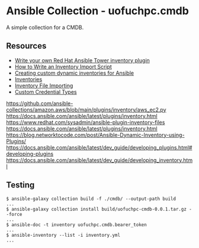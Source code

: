 # Ansible Collection - uofuchpc.cmdb

A simple collection for a CMDB.

## Resources

* [Write your own Red Hat Ansible Tower inventory plugin](https://developers.redhat.com/blog/2021/03/10/write-your-own-red-hat-ansible-tower-inventory-plugin#)
* [How to Write an Inventory Import Script](https://uofu.app.box.com/file/1326767497658?s=8vc2x761npatscf0zfj6z0jc7xque5ev)
* [Creating custom dynamic inventories for Ansible](https://www.jeffgeerling.com/blog/creating-custom-dynamic-inventories-ansible)
* [Inventories](https://docs.ansible.com/ansible-tower/latest/html/userguide/inventories.html)
* [Inventory File Importing](https://docs.ansible.com/ansible-tower/3.8.6/html/administration/scm-inv-source.html#ag-inv-import)
* [Custom Credential Types](https://docs.ansible.com/ansible-tower/3.8.6/html/userguide/credential_types.html#ug-credential-types)

https://github.com/ansible-collections/amazon.aws/blob/main/plugins/inventory/aws_ec2.py
https://docs.ansible.com/ansible/latest/plugins/inventory.html
https://www.redhat.com/sysadmin/ansible-plugin-inventory-files
https://docs.ansible.com/ansible/latest/plugins/inventory.html
https://blog.networktocode.com/post/Ansible-Dynamic-Inventory-using-Plugins/
https://docs.ansible.com/ansible/latest/dev_guide/developing_plugins.html#developing-plugins
https://docs.ansible.com/ansible/latest/dev_guide/developing_inventory.html

## Testing

````console
$ ansible-galaxy collection build -f ./cmdb/ --output-path build
...
$ ansible-galaxy collection install build/uofuchpc-cmdb-0.0.1.tar.gz --force
...
$ ansible-doc -t inventory uofuchpc.cmdb.bearer_token
...
$ ansible-inventory --list -i inventory.yml
...
````
